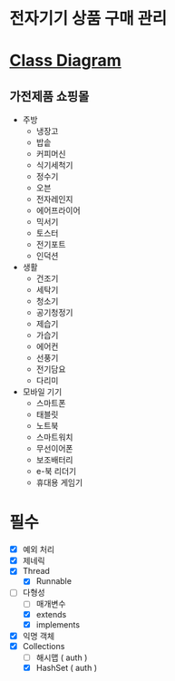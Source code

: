 # 전자기기 상품 구매 관리

# [Class Diagram](./ClassDiagram.md)

## 가전제품 쇼핑몰

- 주방
  - 냉장고
  - 밥솥
  - 커피머신
  - 식기세척기
  - 정수기
  - 오븐
  - 전자레인지
  - 에어프라이어
  - 믹서기
  - 토스터
  - 전기포트
  - 인덕션
- 생활
  - 건조기
  - 세탁기
  - 청소기
  - 공기청정기
  - 제습기
  - 가습기
  - 에어컨
  - 선풍기
  - 전기담요
  - 다리미
- 모바일 기기
  - 스마트폰
  - 태블릿
  - 노트북
  - 스마트워치
  - 무선이어폰
  - 보조배터리
  - e-북 리더기
  - 휴대용 게임기

# 필수

- [x] 예외 처리
- [x] 제네릭
- [x] Thread
  - [x] Runnable
- [ ] 다형성
  - [ ] 매개변수
  - [x] extends
  - [x] implements
- [x] 익명 객체
- [x] Collections
  - [ ] 해시맵 ( auth )
  - [x] HashSet ( auth )
